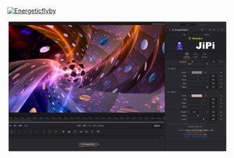 

<!-- +++ DO NOT REMOVE THIS COMMENT +++ DO NOT ADD OR EDIT ANY TEXT BEFORE THIS LINE +++ IT WOULD BE A REALLY BAD IDEA +++ -->

[![Energeticflyby](https://user-images.githubusercontent.com/78935215/204669901-f1eda61f-dcf6-4506-85a0-9c41f3ff9944.gif)](Energeticflyby.fuse)

[![Thumbnail](Energeticflyby_screenshot.png)](https://www.shadertoy.com/view/csjGDD "View on Shadertoy.com")

<!-- +++ DO NOT REMOVE THIS COMMENT +++ DO NOT EDIT ANY TEXT THAT COMES AFTER THIS LINE +++ TRUST ME: JUST DON'T DO IT +++ -->

